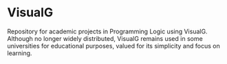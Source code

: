 # VisualG
Repository for academic projects in Programming Logic using VisualG. Although no longer widely distributed, VisualG remains used in some universities for educational purposes, valued for its simplicity and focus on learning.
